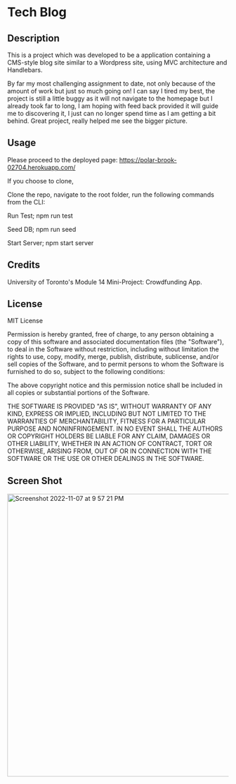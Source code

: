 # Tech Blog

## Description

This is a project which was developed to be a application containing a CMS-style blog site similar to a Wordpress site, using MVC architecture and Handlebars.

By far my most challenging assignment to date, not only because of the amount of work but just so much going on! 
I can say I tired my best, the project is still a little buggy as it will not navigate to the homepage but I already took far to long,
I am hoping with feed back provided it will guide me to discovering it, I just can no longer spend time as I am getting a bit behind.
Great project, really helped me see the bigger picture.

## Usage

Please proceed to the deployed page: https://polar-brook-02704.herokuapp.com/

If you choose to clone,

Clone the repo, navigate to the root folder, run the following commands from the CLI:

Run Test;
npm run test

Seed DB;
npm run seed

Start Server;
npm start server

## Credits

University of Toronto's Module 14 Mini-Project: Crowdfunding App.

## License

MIT License

Permission is hereby granted, free of charge, to any person obtaining a copy of this software and associated documentation files (the "Software"), to deal in the Software without restriction, including without limitation the rights to use, copy, modify, merge, publish, distribute, sublicense, and/or sell copies of the Software, and to permit persons to whom the Software is furnished to do so, subject to the following conditions:

The above copyright notice and this permission notice shall be included in all copies or substantial portions of the Software.

THE SOFTWARE IS PROVIDED "AS IS", WITHOUT WARRANTY OF ANY KIND, EXPRESS OR IMPLIED, INCLUDING BUT NOT LIMITED TO THE WARRANTIES OF MERCHANTABILITY, FITNESS FOR A PARTICULAR PURPOSE AND NONINFRINGEMENT. IN NO EVENT SHALL THE AUTHORS OR COPYRIGHT HOLDERS BE LIABLE FOR ANY CLAIM, DAMAGES OR OTHER LIABILITY, WHETHER IN AN ACTION OF CONTRACT, TORT OR OTHERWISE, ARISING FROM, OUT OF OR IN CONNECTION WITH THE SOFTWARE OR THE USE OR OTHER DEALINGS IN THE SOFTWARE.

## Screen Shot

<img width="644" alt="Screenshot 2022-11-07 at 9 57 21 PM" src="https://user-images.githubusercontent.com/112333446/200464235-34643165-e657-4c76-adc0-c0e4954bdfcd.png">
